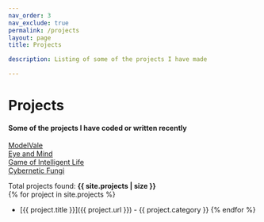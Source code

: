 ```yaml
---
nav_order: 3
nav_exclude: true
permalink: /projects
layout: page
title: Projects

description: Listing of some of the projects I have made

---
```


# Projects
#### Some of the projects I have coded or written recently

[ModelVale](/ModelVale)  
[Eye and Mind](/eyeandmind)   
[Game of Intelligent Life](/gil)  
[Cybernetic Fungi](/fungi-cy)


Total projects found: **{{ site.projects | size }}**  
{% for project in site.projects %}
- [{{ project.title }}]({{ project.url }}) - {{ project.category }}
{% endfor %}
